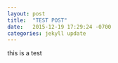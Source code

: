 ```yaml
---
layout: post
title:  "TEST POST"
date:   2015-12-19 17:29:24 -0700
categories: jekyll update
---
```


this is a test
